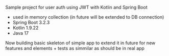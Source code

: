Sample project for user auth using JWT with Kotlin and Spring Boot
- used in memory collection (in future will be extended to DB connection)
- Spring Boot 3.2.3
- Kotlin 1.9.22
- Java 17

Now building basic skeleton of simple app to extend it in future for new features and elements + tests 
as simmilar as should be in real app